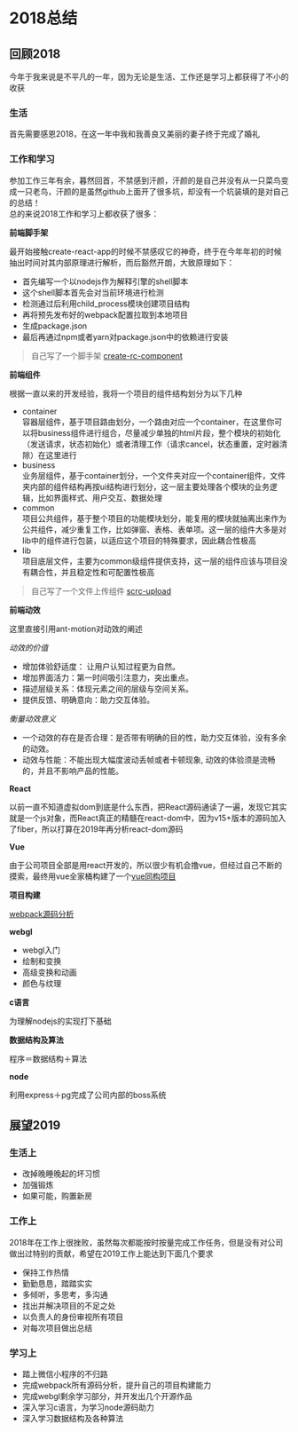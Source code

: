 # 2018总结

## 回顾2018

今年于我来说是不平凡的一年，因为无论是生活、工作还是学习上都获得了不小的收获

### 生活

首先需要感恩2018，在这一年中我和我善良又美丽的妻子终于完成了婚礼

### 工作和学习

参加工作三年有余，暮然回首，不禁感到汗颜，汗颜的是自己并没有从一只菜鸟变成一只老鸟，汗颜的是虽然github上面开了很多坑，却没有一个坑装填的是对自己的总结！  
总的来说2018工作和学习上都收获了很多：  

**前端脚手架**  

最开始接触create-react-app的时候不禁感叹它的神奇，终于在今年年初的时候抽出时间对其内部原理进行解析，而后豁然开朗，大致原理如下：   

  * 首先编写一个以nodejs作为解释引擎的shell脚本
  * 这个shell脚本首先会对当前环境进行检测
  * 检测通过后利用child_process模块创建项目结构
  * 再将预先发布好的webpack配置拉取到本地项目
  * 生成package.json
  * 最后再通过npm或者yarn对package.json中的依赖进行安装   
  >自己写了一个脚手架 [create-rc-component](https://github.com/changhuali/create-rc-component)

**前端组件**   

根据一直以来的开发经验，我将一个项目的组件结构划分为以下几种

  * container   
  容器层组件，基于项目路由划分，一个路由对应一个container，在这里你可以将business组件进行组合，尽量减少单独的html片段，整个模块的初始化（发送请求，状态初始化）或者清理工作（请求cancel，状态重置，定时器清除）在这里进行
  * business  
  业务层组件，基于container划分，一个文件夹对应一个container组件，文件夹内部的组件结构再按ui结构进行划分，这一层主要处理各个模块的业务逻辑，比如界面样式、用户交互、数据处理
  * common  
  项目公共组件，基于整个项目的功能模块划分，能复用的模块就抽离出来作为公共组件，减少重复工作，比如弹窗、表格、表单项。这一层的组件大多是对lib中的组件进行包装，以适应这个项目的特殊要求，因此耦合性极高
  * lib   
  项目底层文件，主要为common级组件提供支持，这一层的组件应该与项目没有耦合性，并且稳定性和可配置性极高  

  >自己写了一个文件上传组件 [scrc-upload](https://github.com/changhuali/scrc-upload)
  
**前端动效**    

这里直接引用ant-motion对动效的阐述  

*动效的价值*   
* 增加体验舒适度： 让用户认知过程更为自然。  
* 增加界面活力：第一时间吸引注意力，突出重点。   
* 描述层级关系：体现元素之间的层级与空间关系。   
* 提供反馈、明确意向：助力交互体验。   

*衡量动效意义*   
* 一个动效的存在是否合理：是否带有明确的目的性，助力交互体验，没有多余的动效。 
* 动效与性能：不能出现大幅度波动丢帧或者卡顿现象, 动效的体验须是流畅的，并且不影响产品的性能。 

**React**   

以前一直不知道虚拟dom到底是什么东西，把React源码通读了一遍，发现它其实就是一个js对象，而React真正的精髓在react-dom中，因为v15+版本的源码加入了fiber，所以打算在2019年再分析react-dom源码

**Vue**  

由于公司项目全部是用react开发的，所以很少有机会撸vue，但经过自己不断的摸索，最终用vue全家桶构建了一个[vue同构项目](https://github.com/changhuali/vue-template)

**项目构建**    

[webpack源码分析](https://github.com/changhuali/front-end-knowledge/blob/master/webpack.md)

**webgl**   

  * webgl入门
  * 绘制和变换
  * 高级变换和动画
  * 颜色与纹理

**c语言**   

为理解nodejs的实现打下基础

**数据结构及算法**    

程序＝数据结构＋算法

**node**    

利用express＋pg完成了公司内部的boss系统

## 展望2019

### 生活上

* 改掉晚睡晚起的坏习惯
* 加强锻炼
* 如果可能，购置新房

### 工作上

2018年在工作上很挫败，虽然每次都能按时按量完成工作任务，但是没有对公司做出过特别的贡献，希望在2019工作上能达到下面几个要求

* 保持工作热情
* 勤勤恳恳，踏踏实实
* 多倾听，多思考，多沟通
* 找出并解决项目的不足之处
* 以负责人的身份审视所有项目
* 对每次项目做出总结

### 学习上

* 踏上微信小程序的不归路
* 完成webpack所有源码分析，提升自己的项目构建能力
* 完成webgl剩余学习部分，并开发出几个开源作品
* 深入学习c语言，为学习node源码助力
* 深入学习数据结构及各种算法
